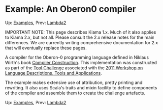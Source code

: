 # Example: An Oberon0 compiler

Up: [Examples](Examples), Prev: [Lambda2](Lambda2)

IMPORTANT NOTE: This page describes Kiama 1.x. Much of it also applies
to Kiama 2.x, but not all. Please consult the 2.x release notes for the
main differences. We are currently writing comprehensive documentation
for 2.x that will eventually replace these pages.

A compiler for the Oberon-0 programming language defined in Niklaus
Wirth's book
[Compiler Construction](http://www.cs.inf.ethz.ch/~wirth/books/CompilerConstruction/).
This implementation was constructed as part of the
[Tool Challenge](http://ldta.info/2011/tool.html)
associated with the
[2011 Workshop on Language Descriptions, Tools and Applications](http://ldta.info/2011/index.html).

The example makes extensive use of attribution, pretty printing and rewriting.
It also uses Scala's traits and mixin facility to define components of the
compiler and assemble them to create the challenge artefacts.

Up: [Examples](Examples), Prev: [Lambda2](Lambda2)
